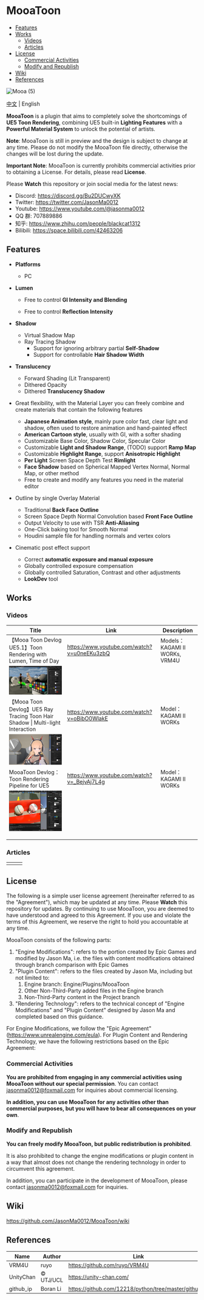 # MooaToon

- [Features](#features)
- [Works](#works)
  * [Videos](#videos)
  * [Articles](#articles)
- [License](#license)
  * [Commercial Activities](#commercial-activities)
  * [Modify and Republish](#modify-and-republish)
- [Wiki](#wiki)
- [References](#references)

![Mooa (5)](README.assets/Mooa_gif.gif)

[中文](https://github.com/JasonMa0012/MooaToon/blob/main/README_CN.md) | English

**MooaToon** is a plugin that aims to completely solve the shortcomings of **UE5 Toon Rendering**, combining UE5 built-in **Lighting Features** with a **Powerful Material System** to unlock the potential of artists.



**Note**: MooaToon is still in preview and the design is subject to change at any time. Please do not modify the MooaToon file directly, otherwise the changes will be lost during the update.

**Important Note**: MooaToon is currently prohibits commercial activities prior to obtaining a License. For details, please read **License**.

Please **Watch** this repository or join social media for the latest news:

- Discord: https://discord.gg/Bu2DUCwyXK
- Twitter: https://twitter.com/JasonMa0012
- Youtube: https://www.youtube.com/@jasonma0012
- QQ 群: 707889886
- 知乎: https://www.zhihu.com/people/blackcat1312
- Bilibili: https://space.bilibili.com/42463206



## Features

- **Platforms**
	- PC
- **Lumen**
  - Free to control **GI Intensity and Blending**

  - Free to control **Reflection Intensity**

- **Shadow**
  - Virtual Shadow Map
  - Ray Tracing Shadow
    - Support for ignoring arbitrary partial **Self-Shadow**
    - Support for controllable **Hair Shadow Width**
- **Translucency**
  - Forward Shading (Lit Transparent)
  - Dithered Opacity
  - Dithered **Translucency Shadow**
- Great flexibility, with the Material Layer you can freely combine and create materials that contain the following features

  - **Japanese Animation style**, mainly pure color fast, clear light and shadow, often used to restore animation and hand-painted effect
  - **American Cartoon style**, usually with GI, with a softer shading
  - Customizable Base Color, Shadow Color, Specular Color
  - Customizable **Light and Shadow Range**, (TODO) support **Ramp Map**
  - Customizable **Highlight Range**, support **Anisotropic Highlight**
  - **Per Light** Screen Space Depth Test **Rimlight**
  - **Face Shadow** based on Spherical Mapped Vertex Normal, Normal Map, or other method
  - Free to create and modify any features you need in the material editor
- Outline by single Overlay Material
  - Traditional **Back Face Outline**
  - Screen Space Depth Normal Convolution based **Front Face Outline**
  - Output Velocity to use with TSR **Anti-Aliasing**
  - One-Click baking tool for Smooth Normal
  - Houdini sample file for handling normals and vertex colors

- Cinematic post effect support

  - Correct **automatic exposure and manual exposure**
  - Globally controlled exposure compensation
  - Globally controlled Saturation, Contrast and other adjustments
  - **LookDev** tool


## Works

### Videos

| Title                                                        | Link                                        | Description                   |
| ------------------------------------------------------------ | ------------------------------------------- | ----------------------------- |
| 【Mooa Toon Devlog UE5.1】Toon Rendering with Lumen, Time of Day | https://www.youtube.com/watch?v=u0neEKu3zbQ | Models：KAGAMI Ⅱ WORKs, VRM4U |
| ![image-20221118014720535](README_CN.assets/image-20221118014720535.png) |                                             |                               |
| 【Mooa Toon Devlog】UE5 Ray Tracing Toon Hair Shadow \| Multi-light Interaction | https://www.youtube.com/watch?v=oBibO0WlakE | Model：KAGAMI Ⅱ WORKs         |
| ![image-20220723170300020](README_CN.assets/image-20220723170300020.png) |                                             |                               |
| MooaToon Devlog：Toon Rendering Pipeline for UE5             | https://www.youtube.com/watch?v=_BejvAj7L4g | Model：KAGAMI Ⅱ WORKs         |
| ![image-20220613220050376](README_CN.assets/image-20220613220050376.png) |                                             |                               |
|                                                              |                                             |                               |
|                                                              |                                             |                               |
|                                                              |                                             |                               |

### Articles

|      |      |      |
| ---- | ---- | ---- |
|      |      |      |

## License

The following is a simple user license agreement (hereinafter referred to as the "Agreement"), which may be updated at any time. Please **Watch** this repository for updates. By continuing to use MooaToon, you are deemed to have understood and agreed to this Agreement. If you use and violate the terms of this Agreement, we reserve the right to hold you accountable at any time.

MooaToon consists of the following parts:

1. "Engine Modifications": refers to the portion created by Epic Games and modified by Jason Ma, i.e. the files with content modifications obtained through branch comparison with Epic Games
2. "Plugin Content": refers to the files created by Jason Ma, including but not limited to:
   1. Engine branch: Engine/Plugins/MooaToon
   2. Other Non-Third-Party added files in the Engine branch
   3. Non-Third-Party content in the Project branch
3. "Rendering Technology": refers to the technical concept of "Engine Modifications" and "Plugin Content" designed by Jason Ma and completed based on this guidance.

For Engine Modifications, we follow the "Epic Agreement" (https://www.unrealengine.com/eula). For Plugin Content and Rendering Technology, we have the following restrictions based on the Epic Agreement:

### Commercial Activities

**You are prohibited from engaging in any commercial activities using MooaToon without our special permission**. You can contact jasonma0012@foxmail.com for inquiries about commercial licensing.

**In addition, you can use MooaToon for any activities other than commercial purposes, but you will have to bear all consequences on your own**.

### Modify and Republish

**You can freely modify MooaToon, but public redistribution is prohibited**.

It is also prohibited to change the engine modifications or plugin content in a way that almost does not change the rendering technology in order to circumvent this agreement.

In addition, you can participate in the development of MooaToon, please contact jasonma0012@foxmail.com for inquiries.

## Wiki

https://github.com/JasonMa0012/MooaToon/wiki



## References

| Name      | Author    | Link                                                  |
| --------- | --------- | ----------------------------------------------------- |
| VRM4U     | ruyo      | https://github.com/ruyo/VRM4U                         |
| UnityChan | © UTJ/UCL | https://unity-chan.com/                               |
| github_ip | Boran Li  | https://github.com/12218/python/tree/master/github_ip |

